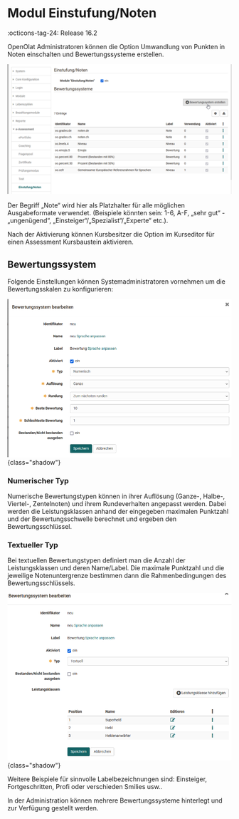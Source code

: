 # Modul Einstufung/Noten

:octicons-tag-24: Release 16.2

OpenOlat Administratoren können die Option Umwandlung von Punkten in Noten einschalten und Bewertungssysteme erstellen.

![Einstufung/Noten aktivieren](assets/Admin_Noten.png)

Der Begriff „Note“ wird hier als Platzhalter für alle möglichen Ausgabeformate verwendet. (Beispiele könnten sein: 1-6, A-F, „sehr gut“ - „ungenügend“, „Einsteiger“/„Spezialist“/„Experte“ etc.). 

Nach der Aktivierung können Kursbesitzer die Option im Kurseditor für einen Assessment Kursbaustein aktivieren. 

## Bewertungssystem

Folgende Einstellungen können Systemadministratoren vornehmen um die Bewertungsskalen zu konfigurieren: 

![bewertungssystem erstellen](assets/admin_Noten_Bewertungssystem.png){class="shadow"}

### Numerischer Typ 
Numerische Bewertungstypen können in ihrer Auflösung (Ganze-, Halbe-, Viertel-, Zentelnoten) und ihrem Rundeverhalten angepasst werden. Dabei werden die Leistungsklassen anhand der eingegeben maximalen Punktzahl und der Bewertungsschwelle berechnet und ergeben den Bewertungsschlüssel.

### Textueller Typ
Bei textuellen Bewertungstypen definiert man die Anzahl der Leistungsklassen und deren Name/Label. Die maximale Punktzahl und die jeweilige Notenuntergrenze bestimmen dann die Rahmenbedingungen des Bewertungsschlüssels.

![bewertungssystem textueller Typ](assets/admin_Noten_Bewertungssystem_textuell.png){class="shadow"}

Weitere Beispiele für sinnvolle Labelbezeichnungen sind: Einsteiger, Fortgeschritten, Profi oder verschieden Smilies usw.. 

In der Administration können mehrere Bewertungssysteme hinterlegt und zur Verfügung gestellt werden. 





